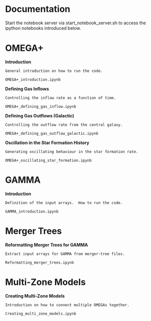 Documentation
============


Start the notebook server via start_notebook_server.sh
to access the ipython notebooks introduced below.

OMEGA+ 
=====

**Introduction**

	General introduction on how to run the code.
	
	OMEGA+_introduction.ipynb

**Defining Gas Inflows**

	Controlling the inflow rate as a function of time.
	
	OMEGA+_defining_gas_inflow.ipynb
	
**Defining Gas Outflows (Galactic)**

	Controlling the outflow rate from the central galaxy.
	
	OMEGA+_defining_gas_outflow_galactic.ipynb

**Oscillation in the Star Formation History**
	
	Generating oscillating behaviour in the star formation rate.

	OMEGA+_oscillating_star_formation.ipynb
	
	
GAMMA
=====

**Introduction**

	Definition of the input arrays.  How to run the code.
	
	GAMMA_introduction.ipynb
	
	
Merger Trees
============

**Reformatting Merger Trees for GAMMA**

	Extract input arrays for GAMMA from merger-tree files.
	
	Reformatting_merger_trees.ipynb
	
	
Multi-Zone Models
=================

**Creating Multi-Zone Models**

	Introduction on how to connect multiple OMEGAs together.
	
	Creating_multi_zone_models.ipynb	
